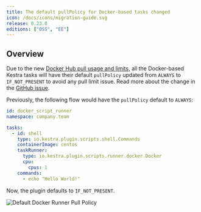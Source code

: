 ```yaml
---
title: The default pullPolicy for Docker-based tasks changed
icon: /docs/icons/migration-guide.svg
release: 0.23.0
editions: ["OSS", "EE"]
---
```


## Overview

Due to the new [Docker Hub pull usage and limits](https://docs.docker.com/docker-hub/usage/pulls/), all the Docker-based Kestra tasks will have their default `pullPolicy` updated from `ALWAYS` to `IF_NOT_PRESENT` to avoid any pull limit issue. Read more about the change in the [GitHub issue](https://github.com/kestra-io/plugin-scripts/issues/230).

Previously, the following flow would have the `pullPolicy` default to `ALWAYS`:

```yaml
id: docker_script_runner
namespace: company.team

tasks:
  - id: shell
    type: io.kestra.plugin.scripts.shell.Commands
    containerImage: centos
    taskRunner:
      type: io.kestra.plugin.scripts.runner.docker.Docker
      cpu:
        cpus: 1
    commands:
      - echo "Hello World!"
```

Now, the plugin defaults to `IF_NOT_PRESENT`.

![Default Docker Runner Pull Policy](/docs/migration-guide/0-23/pullPolicy-default.png)
